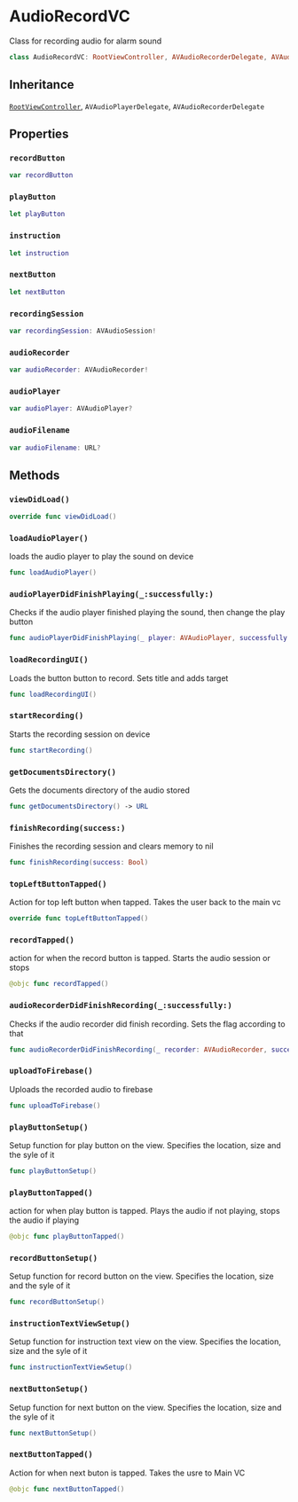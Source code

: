 # AudioRecordVC

Class for recording audio for alarm sound

``` swift
class AudioRecordVC: RootViewController, AVAudioRecorderDelegate, AVAudioPlayerDelegate
```

## Inheritance

[`RootViewController`](RootViewController), `AVAudioPlayerDelegate`, `AVAudioRecorderDelegate`

## Properties

### `recordButton`

``` swift
var recordButton
```

### `playButton`

``` swift
let playButton
```

### `instruction`

``` swift
let instruction
```

### `nextButton`

``` swift
let nextButton
```

### `recordingSession`

``` swift
var recordingSession: AVAudioSession!
```

### `audioRecorder`

``` swift
var audioRecorder: AVAudioRecorder!
```

### `audioPlayer`

``` swift
var audioPlayer: AVAudioPlayer?
```

### `audioFilename`

``` swift
var audioFilename: URL?
```

## Methods

### `viewDidLoad()`

``` swift
override func viewDidLoad()
```

### `loadAudioPlayer()`

loads the audio player to play the sound on device

``` swift
func loadAudioPlayer()
```

### `audioPlayerDidFinishPlaying(_:successfully:)`

Checks if the audio player finished playing the sound, then change the play button

``` swift
func audioPlayerDidFinishPlaying(_ player: AVAudioPlayer, successfully flag: Bool)
```

### `loadRecordingUI()`

Loads the button button to record. Sets title and adds target

``` swift
func loadRecordingUI()
```

### `startRecording()`

Starts the recording session on device

``` swift
func startRecording()
```

### `getDocumentsDirectory()`

Gets the documents directory of the audio stored

``` swift
func getDocumentsDirectory() -> URL
```

### `finishRecording(success:)`

Finishes the recording session and clears memory to nil

``` swift
func finishRecording(success: Bool)
```

### `topLeftButtonTapped()`

Action for top left button when tapped. Takes the user back to the main vc

``` swift
override func topLeftButtonTapped()
```

### `recordTapped()`

action for when the record button is tapped. Starts the audio session or stops

``` swift
@objc func recordTapped()
```

### `audioRecorderDidFinishRecording(_:successfully:)`

Checks if the audio recorder did finish recording. Sets the flag according to that

``` swift
func audioRecorderDidFinishRecording(_ recorder: AVAudioRecorder, successfully flag: Bool)
```

### `uploadToFirebase()`

Uploads the recorded audio to firebase

``` swift
func uploadToFirebase()
```

### `playButtonSetup()`

Setup function for  play button on the view. Specifies the location, size and the syle of it

``` swift
func playButtonSetup()
```

### `playButtonTapped()`

action for when play button is tapped. Plays the audio if not playing, stops the audio if playing

``` swift
@objc func playButtonTapped()
```

### `recordButtonSetup()`

Setup function for  record button on the view. Specifies the location, size and the syle of it

``` swift
func recordButtonSetup()
```

### `instructionTextViewSetup()`

Setup function for  instruction text view on the view. Specifies the location, size and the syle of it

``` swift
func instructionTextViewSetup()
```

### `nextButtonSetup()`

Setup function for  next button on the view. Specifies the location, size and the syle of it

``` swift
func nextButtonSetup()
```

### `nextButtonTapped()`

Action for when next buton is tapped. Takes the usre to Main VC

``` swift
@objc func nextButtonTapped()
```
